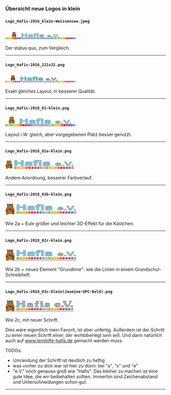 ### Übersicht neue Logos in klein ###

#### `Logo_Hafis-2016_klein-Weissensee.jpeg` ####
![](status-quo-2018-12/Logo_Hafis-2016_klein-Weissensee.jpeg)

Der status quo, zum Vergleich.

----


#### `Logo_Hafis-2016_221x32.png` ####
![](Logo_Hafis-2016_221x32.png)

Exakt gleiches Layout, in besserer Qualität. 
	
----


#### `Logo_Hafis-2018_01-klein.png` ####
![](Logo_Hafis-2018_01-klein.png)

Layout i.W. gleich, aber vorgegebenen Platz besser genutzt.

----


#### `Logo_Hafis-2018_02a-klein.png` ####
![](Logo_Hafis-2018_02a-klein.png)

Andere Anordnung, besserer Farbverlauf.

----


#### `Logo_Hafis-2018_02b-klein.png` ####
![](Logo_Hafis-2018_02b-klein.png)

Wie 2a + Eule größer und leichter 3D-Effekt für die Kästchen.

----


#### `Logo_Hafis-2018_02c-klein.png` ####
![](Logo_Hafis-2018_02c-klein.png)

Wie 2b + neues Element "Grundlinie": wie die Linien in einem Grundschul-Schreibheft. 

----

#### `Logo_Hafis-2018_03c-klein(Jasmine-UPC-Bold).png` ####
![](Logo_Hafis-2018_03c-klein(Jasmine-UPC-Bold).png)

Wie 2c, mit neuer Schrift.

Dies wäre eigentlich mein Favorit, ist aber unfertig.
Außerdem ist der Schritt zu einer neuen Schrift einer,
der wohlüberlegt sein will.
Und dann natürlich auch auf www.lernhilfe-hafis.de gemacht werden muss. 

TODOs:

* Umrandung der Schrift ist deutlich zu heftig
* was vorher zu dick war ist hier zu dünn: bei "a", "s" und "e"
* "e.V." noch genauso groß wie "Hafis". Das kleiner zu machen ist eine gute Idee, die wir beibehalten sollten. Immerhin sind Zeichenabstand und Unterschneidungen schon gut.

----

